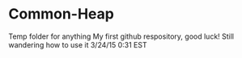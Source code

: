 # Common-Heap
Temp folder for anything
My first github respository, good luck!
Still wandering how to use it
3/24/15 0:31 EST
